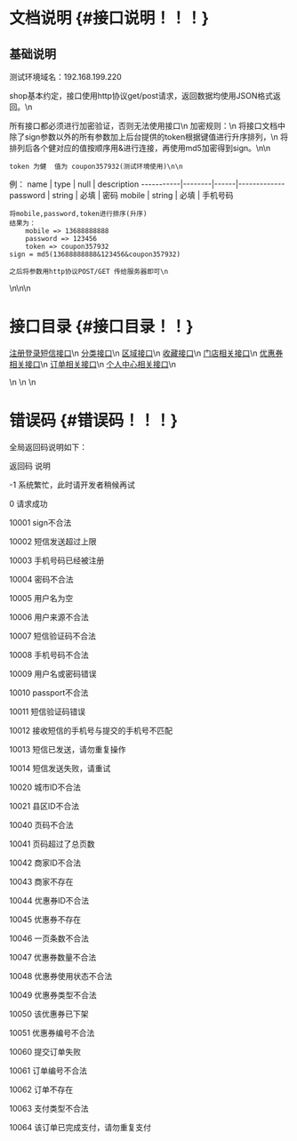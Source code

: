 文档说明                          {#接口说明！！！}
============


基础说明
------------

测试环境域名：192.168.199.220

shop基本约定，接口使用http协议get/post请求，返回数据均使用JSON格式返回。\n

所有接口都必须进行加密验证，否则无法使用接口\n
加密规则：\n
	将接口文档中除了sign参数以外的所有参数加上后台提供的token根据键值进行升序排列，\n
	将排列后各个健对应的值按顺序用&进行连接，再使用md5加密得到sign。\n\n

	token 为健  值为 coupon357932(测试环境使用)\n\n

例：
         name   |  type  | null | description
     -----------|--------|------|-------------
      password  | string | 必填  |   密码
       mobile   | string | 必填  |  手机号码      


    将mobile,password,token进行排序(升序)
    结果为：
    	mobile => 13688888888
    	password => 123456
    	token => coupon357932
    sign = md5(13688888888&123456&coupon357932)
    
   	之后将参数用http协议POST/GET 传给服务器即可\n


\n\n\n

接口目录        {#接口目录！！}
============
[注册登录短信接口](classapp_1_1index_1_1controller_1_1_user.html)\n
[分类接口](classapp_1_1index_1_1controller_1_1_category.html)\n
[区域接口](classapp_1_1index_1_1controller_1_1_area.html)\n
[收藏接口](classapp_1_1index_1_1controller_1_1_collect.html)\n
[门店相关接口](classapp_1_1index_1_1controller_1_1_store.html)\n
[优惠券相关接口](classapp_1_1index_1_1controller_1_1_coupon.html)\n
[订单相关接口](classapp_1_1index_1_1controller_1_1_order.html)\n
[个人中心相关接口](classapp_1_1index_1_1controller_1_1_member.html)\n


\n
\n
\n

错误码                          {#错误码！！！}
============

全局返回码说明如下：

返回码			说明
  
-1	        系统繁忙，此时请开发者稍候再试

0		    请求成功

10001		sign不合法

10002		短信发送超过上限

10003		手机号码已经被注册

10004		密码不合法

10005		用户名为空

10006		用户来源不合法

10007		短信验证码不合法

10008		手机号码不合法

10009		用户名或密码错误

10010		passport不合法

10011  		短信验证码错误

10012		接收短信的手机号与提交的手机号不匹配

10013 		短信已发送，请勿重复操作

10014       短信发送失败，请重试















10020		城市ID不合法

10021		县区ID不合法









10040		页码不合法

10041		页码超过了总页数

10042		商家ID不合法

10043		商家不存在

10044		优惠券ID不合法

10045		优惠券不存在

10046       一页条数不合法

10047       优惠券数量不合法

10048       优惠券使用状态不合法

10049       优惠券类型不合法

10050       该优惠券已下架

10051       优惠券编号不合法





10060       提交订单失败

10061       订单编号不合法

10062       订单不存在

10063       支付类型不合法

10064       该订单已完成支付，请勿重复支付
